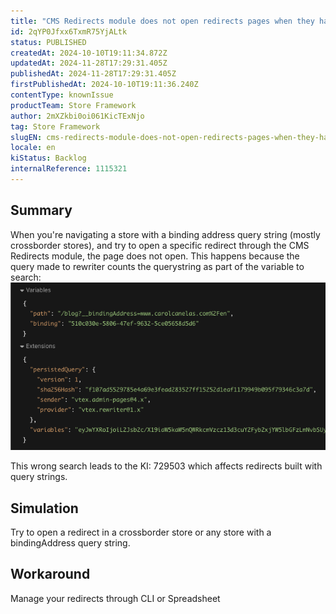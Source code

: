 ```yaml
---
title: "CMS Redirects module does not open redirects pages when they have a bindingAddress query string"
id: 2qYP0Jfxx6TxmR75YjALtk
status: PUBLISHED
createdAt: 2024-10-10T19:11:34.872Z
updatedAt: 2024-11-28T17:29:31.405Z
publishedAt: 2024-11-28T17:29:31.405Z
firstPublishedAt: 2024-10-10T19:11:36.240Z
contentType: knownIssue
productTeam: Store Framework
author: 2mXZkbi0oi061KicTExNjo
tag: Store Framework
slugEN: cms-redirects-module-does-not-open-redirects-pages-when-they-have-a-bindingaddress-query-string
locale: en
kiStatus: Backlog
internalReference: 1115321
---
```


## Summary


When you're navigating a store with a binding address query string (mostly crossborder stores), and try to open a specific redirect through the CMS Redirects module, the page does not open. This happens because the query made to rewriter counts the querystring as part of the variable to search:
 ![](https://raw.githubusercontent.com/vtexdocs/help-center-content/refs/heads/main/docs/en/known-issues/Store%20Framework/cms-redirects-module-does-not-open-redirects-pages-when-they-have-a-bindingaddress-query-string_1.png)

This wrong search leads to the KI: 729503 which affects redirects built with query strings.


##

## Simulation


Try to open a redirect in a crossborder store or any store with a bindingAddress query string.


##

## Workaround


Manage your redirects through CLI or Spreadsheet





